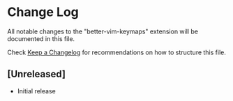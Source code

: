 # Change Log

All notable changes to the "better-vim-keymaps" extension will be documented in this file.

Check [Keep a Changelog](http://keepachangelog.com/) for recommendations on how to structure this file.

## [Unreleased]

- Initial release
